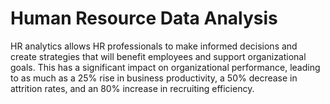 # Human Resource Data Analysis
HR analytics allows HR professionals to make informed decisions and create strategies that will benefit employees and support organizational goals. This has a significant impact on organizational performance, leading to as much as a 25% rise in business productivity, a 50% decrease in attrition rates, and an 80% increase in recruiting efficiency.
